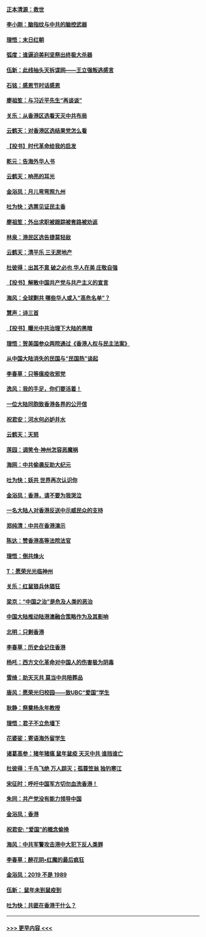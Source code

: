 #### [正本清源：救世](../pages/nsc993/n11689134.md?t=11291544) 
#### [李小刚：脑指纹与中共的脑控武器](../pages/nsc993/n11688900.md?t=11291544) 
#### [理悟：末日红朝](../pages/nsc993/n11688829.md?t=11291544) 
#### [弧度：谁逼迫美利坚祭出终极大杀器](../pages/nsc993/n11688735.md?t=11291544) 
#### [伍新：此线抽头天拆谍网——王立强叛逃感言](../pages/nsc993/n11687981.md?t=11291544) 
#### [石铭：感恩节时话感恩](../pages/nsc993/n11687568.md?t=11291544) 
#### [廖祖笙：与习近平先生“再谈谈”](../pages/nsc993/n11687005.md?t=11291544) 
#### [关乐：从香港区选看天灭中共布局](../pages/nsc993/n11686647.md?t=11291544) 
#### [云鹤天：对香港区选结果党怎么看](../pages/nsc993/n11686216.md?t=11291544) 
#### [【投书】时代革命给我的启发](../pages/nsc993/n11684287.md?t=11291544) 
#### [乾元：告海外华人书](../pages/nsc993/n11684044.md?t=11291544) 
#### [云鹤天：响亮的耳光](../pages/nsc993/n11684254.md?t=11291544) 
#### [金浴凤：月儿弯弯照九州](../pages/nsc993/n11684231.md?t=11291544) 
#### [吐为快：选票见证民主香](../pages/nsc993/n11684206.md?t=11291544) 
#### [廖祖笙：外出求职被跟踪被套路被劝返](../pages/nsc993/n11683874.md?t=11291544) 
#### [林泉：港民区选告捷莫轻敌](../pages/nsc993/n11683930.md?t=11291544) 
#### [云鹤天：清平乐 三无房地产](../pages/nsc993/n11681521.md?t=11291544) 
#### [杜彼得：出其不意 破之必也 华人在美 庄敬自强](../pages/nsc993/n11679554.md?t=11291544) 
#### [【投书】解散中国共产党与共产主义的宣言](../pages/nsc993/n11679177.md?t=11291544) 
#### [海风：全球剿共 哪些华人或入“高危名单”？](../pages/nsc993/n11678617.md?t=11291544) 
#### [慧声：诗三首](../pages/nsc993/n11678848.md?t=11291544) 
#### [【投书】曝光中共治理下大陆的黑暗](../pages/nsc993/n11678674.md?t=11291544) 
#### [理悟：贺美国参众两院通过《香港人权与民主法案》](../pages/nsc993/n11678104.md?t=11291544) 
#### [从中国大陆消失的民国与“民国热”谈起](../pages/nsc993/n11678075.md?t=11291544) 
#### [李春草：只等瘟疫收邪党](../pages/nsc993/n11677308.md?t=11291544) 
#### [逸风：我的手足，你们要活着！](../pages/nsc993/n11676352.md?t=11291544) 
#### [一位大陆同胞致香港各界的公开信](../pages/nsc993/n11675761.md?t=11291544) 
#### [祝君安：河水何必妒井水](../pages/nsc993/n11675746.md?t=11291544) 
#### [云鹤天：天怒](../pages/nsc993/n11675718.md?t=11291544) 
#### [莲园：调笑令‧神州怎容恶魔祸](../pages/nsc993/n11675648.md?t=11291544) 
#### [海网：中共偷袭反助大纪元](../pages/nsc993/n11673515.md?t=11291544) 
#### [吐为快：妖共 世界再次认识你](../pages/nsc993/n11673506.md?t=11291544) 
#### [金浴凤：香港，请不要为我哭泣](../pages/nsc993/n11673248.md?t=11291544) 
#### [一名大陆人对香港反送中示威民众的支持](../pages/nsc993/n11672615.md?t=11291544) 
#### [郑纯清：中共在香港演示](../pages/nsc993/n11670539.md?t=11291544) 
#### [陈达：赞香港高等法院法官](../pages/nsc993/n11669542.md?t=11291544) 
#### [理悟：倒共烽火](../pages/nsc993/n11668844.md?t=11291544) 
#### [T：愿荣光光临神州](../pages/nsc993/n11668421.md?t=11291544) 
#### [关乐：红鼠狼兵休猖狂](../pages/nsc993/n11668378.md?t=11291544) 
#### [梁京：“中国之治”是危及人类的恶治](../pages/nsc993/n11668328.md?t=11291544) 
#### [中国大陆推动陆港澳融合策略作为及其影响](../pages/nsc993/n11668157.md?t=11291544) 
#### [北明：只剩香港](../pages/nsc993/n11668002.md?t=11291544) 
#### [李春草：历史会记住香港](../pages/nsc993/n11667927.md?t=11291544) 
#### [杨吒：西方文化革命对中国人的伤害极为阴毒](../pages/nsc993/n11664521.md?t=11291544) 
#### [雪绮：助天灭共 莫当中共陪葬品](../pages/nsc993/n11662650.md?t=11291544) 
#### [唐风：愿荣光归校园——致UBC“爱国”学生](../pages/nsc993/n11662194.md?t=11291544) 
#### [耿静：祭奠杨永年教授](../pages/nsc993/n11662514.md?t=11291544) 
#### [理悟：君子不立危墙下](../pages/nsc993/n11662172.md?t=11291544) 
#### [花婆娑：寄语海外留学生](../pages/nsc993/n11662121.md?t=11291544) 
#### [诸葛高参：猪年猪瘟 鼠年鼠疫 天灭中共 谁挡谁亡](../pages/nsc993/n11661980.md?t=11291544) 
#### [杜彼得：千鸟飞绝 万人踪灭；孤蓑笠翁 独钓寒江](../pages/nsc993/n11661170.md?t=11291544) 
#### [宋征时：呼吁中国军方切勿血洗香港！](../pages/nsc993/n11415318.md?t=11291544) 
#### [朱同：共产党没有能力领导中国](../pages/nsc993/n11660421.md?t=11291544) 
#### [金浴凤：香港](../pages/nsc993/n11660419.md?t=11291544) 
#### [祝君安: “爱国”的概念偷换](../pages/nsc993/n11659706.md?t=11291544) 
#### [海风：中共军警攻击港中大犯下反人类罪](../pages/nsc993/n11659632.md?t=11291544) 
#### [李春草：醉花阴•红魔的最后疯狂](../pages/nsc993/n11659287.md?t=11291544) 
#### [金浴凤：2019 不是 1989](../pages/nsc993/n11657663.md?t=11291544) 
#### [伍新： 鼠年未到鼠疫到](../pages/nsc993/n11655098.md?t=11291544) 
#### [吐为快：共匪在香港干什么？](../pages/nsc993/n11654891.md?t=11291544) 

----
#### [ >>> 更早内容 <<< ](../indexes/nsc993-earlier.md)
